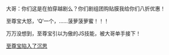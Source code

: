 大哥：你们这是在拍穿越剧么？你们剧组团购贴膜我给你们八折优惠！

至尊宝大怒，‘Q’一个，……菠萝菠萝蜜！！！

万万没想到，至尊宝引以为傲的JS技能，被大哥单手接下！

[至尊宝陷入了沉思](../../change_profession/change_profession.md)
